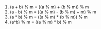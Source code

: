 1. (a + b) % m = ((a % m) + (b % m)) % m
2. (a - b) % m = ((a % m) - (b % m) + m) % m
3. (a * b) % m = ((a % m) * (b % m)) % m
4. (a^b) % m = ((a % m) * b) % m




